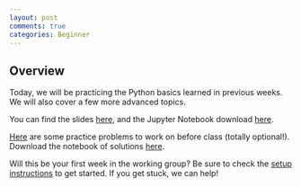 ```yaml
---
layout: post
comments: true
categories: Beginner
---
```


## Overview
Today, we will be practicing the Python basics learned in previous weeks. We will also cover a few more advanced topics.

You can find the slides [here](https://docs.google.com/presentation/d/1TL7wj3KicMrGO4Eni2V6IJVAd4OPbWlQvl_gRMhY3Zk/edit?usp=sharing), and the Jupyter Notebook download [here](https://drive.google.com/file/d/0B3D_PdrFcBfRNVFyeTNOMlBKRWs/view?usp=sharing).

[Here](https://drive.google.com/file/d/0B3D_PdrFcBfRaUVVSk83a19jUjA/view?usp=sharing) are some practice problems to work on before class (totally optional!). Download the notebook of solutions [here](https://drive.google.com/file/d/0B3D_PdrFcBfRMktPSkVHamVQN0U/view?usp=sharing).

Will this be your first week in the working group? Be sure to check the [setup instructions](http://python.berkeley.edu/learn/#set-up-your-computer) to get started. If you get stuck, we can help!
